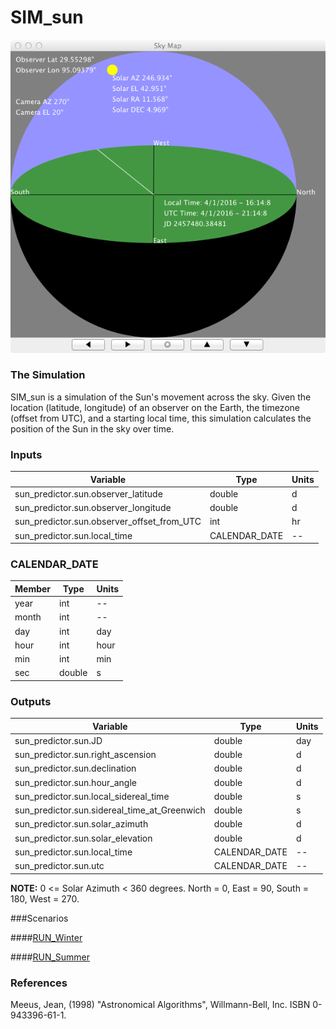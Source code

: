# SIM\_sun

![Picture of Sun](images/CelestialSphere.png)

### The Simulation
SIM\_sun is a simulation of the Sun's movement across the sky.
Given the location (latitude, longitude) of an observer on the
Earth, the timezone (offset from UTC), and a starting local time,
this simulation calculates the position of the Sun in the sky over time.

### Inputs
Variable                                       | Type           |  Units
-----------------------------------------------|----------------|-------
sun\_predictor.sun.observer\_latitude          | double         | d
sun\_predictor.sun.observer\_longitude         | double         | d
sun\_predictor.sun.observer\_offset\_from\_UTC | int            | hr
sun\_predictor.sun.local\_time                 | CALENDAR\_DATE | --

### CALENDAR\_DATE
Member                     |  Type              |  Units
---------------------------|--------------------|---------
year                       |  int               | --
month                      |  int               | --
day                        |  int               | day
hour                       |  int               | hour
min                        |  int               | min
sec                        |  double            | s

### Outputs
Variable                                         | Type           | Units
-------------------------------------------------|----------------|--------
sun\_predictor.sun.JD                            | double         | day
sun\_predictor.sun.right\_ascension              | double         | d
sun\_predictor.sun.declination                   | double         | d
sun\_predictor.sun.hour\_angle                   | double         | d
sun\_predictor.sun.local\_sidereal\_time         | double         | s
sun\_predictor.sun.sidereal\_time\_at\_Greenwich | double         | s
sun\_predictor.sun.solar\_azimuth                | double         | d
sun\_predictor.sun.solar\_elevation              | double         | d
sun\_predictor.sun.local\_time                   | CALENDAR\_DATE | --
sun\_predictor.sun.utc                           | CALENDAR\_DATE | --

**NOTE:** 0 <= Solar Azimuth < 360 degrees. North = 0, East = 90, South = 180, West = 270.

###Scenarios

####[RUN_Winter](RUN_Winter/RESULTS.md)

####[RUN_Summer](RUN_Summer/RESULTS.md)

### References
Meeus, Jean, (1998) "Astronomical Algorithms", Willmann-Bell, Inc. ISBN 0-943396-61-1.
